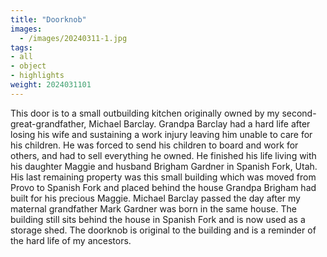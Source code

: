 ```yaml
---
title: "Doorknob"
images:
  - /images/20240311-1.jpg
tags:
- all
- object
- highlights
weight: 2024031101
---
```


This door is to a small outbuilding kitchen originally owned by my second-great-grandfather, Michael Barclay. Grandpa Barclay had a hard life after losing his wife and sustaining a work injury leaving him unable to care for his children. He was forced to send his children to board and work for others, and had to sell everything he owned. He finished his life living with his daughter Maggie and husband Brigham Gardner in Spanish Fork, Utah. His last remaining property was this small building which was moved from Provo to Spanish Fork and placed behind the house Grandpa Brigham had built for his precious Maggie. Michael Barclay passed the day after my maternal grandfather Mark Gardner was born in the same house. The building still sits behind the house in Spanish Fork and is now used as a storage shed. The doorknob is original to the building and is a reminder of the hard life of my ancestors.
